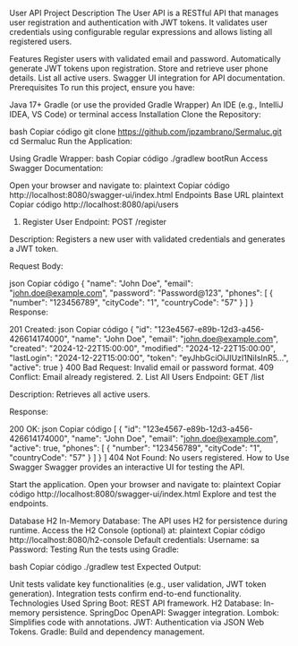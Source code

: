 User API Project
Description
The User API is a RESTful API that manages user registration and authentication with JWT tokens. It validates user credentials using configurable regular expressions and allows listing all registered users.

Features
Register users with validated email and password.
Automatically generate JWT tokens upon registration.
Store and retrieve user phone details.
List all active users.
Swagger UI integration for API documentation.
Prerequisites
To run this project, ensure you have:

Java 17+
Gradle (or use the provided Gradle Wrapper)
An IDE (e.g., IntelliJ IDEA, VS Code) or terminal access
Installation
Clone the Repository:

bash
Copiar código
git clone https://github.com/jpzambrano/Sermaluc.git
cd Sermaluc
Run the Application:

Using Gradle Wrapper:
bash
Copiar código
./gradlew bootRun
Access Swagger Documentation:

Open your browser and navigate to:
plaintext
Copiar código
http://localhost:8080/swagger-ui/index.html
Endpoints
Base URL
plaintext
Copiar código
http://localhost:8080/api/users

1. Register User
   Endpoint: POST /register

Description: Registers a new user with validated credentials and generates a JWT token.

Request Body:

json
Copiar código
{
"name": "John Doe",
"email": "john.doe@example.com",
"password": "Password@123",
"phones": [
{
"number": "123456789",
"cityCode": "1",
"countryCode": "57"
}
]
}
Response:

201 Created:
json
Copiar código
{
"id": "123e4567-e89b-12d3-a456-426614174000",
"name": "John Doe",
"email": "john.doe@example.com",
"created": "2024-12-22T15:00:00",
"modified": "2024-12-22T15:00:00",
"lastLogin": "2024-12-22T15:00:00",
"token": "eyJhbGciOiJIUzI1NiIsInR5...",
"active": true
}
400 Bad Request: Invalid email or password format.
409 Conflict: Email already registered. 2. List All Users
Endpoint: GET /list

Description: Retrieves all active users.

Response:

200 OK:
json
Copiar código
[
{
"id": "123e4567-e89b-12d3-a456-426614174000",
"name": "John Doe",
"email": "john.doe@example.com",
"active": true,
"phones": [
{
"number": "123456789",
"cityCode": "1",
"countryCode": "57"
}
]
}
]
404 Not Found: No users registered.
How to Use Swagger
Swagger provides an interactive UI for testing the API.

Start the application.
Open your browser and navigate to:
plaintext
Copiar código
http://localhost:8080/swagger-ui/index.html
Explore and test the endpoints.

Database
H2 In-Memory Database:
The API uses H2 for persistence during runtime.
Access the H2 Console (optional) at:
plaintext
Copiar código
http://localhost:8080/h2-console
Default credentials:
Username: sa
Password:
Testing
Run the tests using Gradle:

bash
Copiar código
./gradlew test
Expected Output:

Unit tests validate key functionalities (e.g., user validation, JWT token generation).
Integration tests confirm end-to-end functionality.
Technologies Used
Spring Boot: REST API framework.
H2 Database: In-memory persistence.
SpringDoc OpenAPI: Swagger integration.
Lombok: Simplifies code with annotations.
JWT: Authentication via JSON Web Tokens.
Gradle: Build and dependency management.
